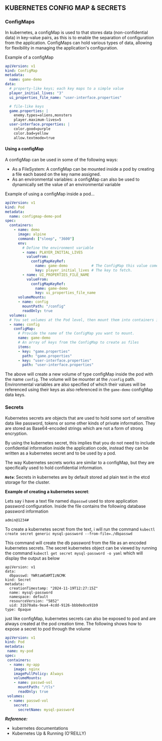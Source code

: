 ## KUBERNETES CONFIG MAP & SECRETS

### ConfigMaps
In kubernetes, a configMap is used to that stores data (non-confidential data) in key-value pairs, as this is to enable the separation of configuration from the application. ConfigMaps can hold various types of data, allowing for flexibility in managing the application's configuration.

Example of a configMap

```yml
apiVersion: v1
kind: ConfigMap
metadata:
  name: game-demo
data:
  # property-like keys; each key maps to a simple value
  player_initial_lives: "3"
  ui_properties_file_name: "user-interface.properties"

  # file-like keys
  game.properties: |
    enemy.types=aliens,monsters
    player.maximum-lives=5    
  user-interface.properties: |
    color.good=purple
    color.bad=yellow
    allow.textmode=true  
```

#### Using a configMap
A configMap can be used in some of the following ways:

* As a FileSystem: A configMap can be mounted inside a pod by creating a file each based 
on the key name assigned.
* As an environmental variables: a configMap can also be used to dynamically set the value of an environmental variable 

Example of using a configMap inside a pod...

```yml
apiVersion: v1
kind: Pod
metadata:
  name: configmap-demo-pod
spec:
  containers:
    - name: demo
      image: alpine
      command: ["sleep", "3600"]
      env:
        # Define the environment variable
        - name: PLAYER_INITIAL_LIVES
          valueFrom:
            configMapKeyRef:
              name: game-demo           # The ConfigMap this value comes from.
              key: player_initial_lives # The key to fetch.
        - name: UI_PROPERTIES_FILE_NAME
          valueFrom:
            configMapKeyRef:
              name: game-demo
              key: ui_properties_file_name
      volumeMounts:
      - name: config
        mountPath: "/config"
        readOnly: true
  volumes:
  # You set volumes at the Pod level, then mount them into containers inside that Pod
  - name: config
    configMap:
      # Provide the name of the ConfigMap you want to mount.
      name: game-demo
      # An array of keys from the ConfigMap to create as files
      items:
      - key: "game.properties"
        path: "game.properties"
      - key: "user-interface.properties"
        path: "user-interface.properties"
```

The above will create a new volume of type configMap inside the pod with the name `config`. The volume will
be mounter at the `/config` path. Environmental variables are also specified of which their values will be 
referenced using their keys as also referenced in the `game-demo` configMap data keys.


### Secrets
Kubernetes secrets are objects that are used to hold some sort of sensitive data like password, tokens or some other kinds of private information. They are stored as Base64-encoded strings which are not a form of strong encryption.

By using the kubernetes secret, this implies that you do not need to include confidential information inside the application code, instead they can be written as a kubernetes secret and to be used by a pod.

The way Kubernetes secrets works are similar to a configMap, but they are specifically used to hold confidential information.

_**`Note`**_: Secrets in kubernetes are by default stored ad plain text in the etcd storage for the cluster.

**Example of creating a kubernetes secret**:

Lets say i have a text file named `dbpasswd` used to store application password configuration. Inside the file contains the 
following database password information

```
admin@1234#
```
To create a kubernetes secret from the text, i will 
run the command `kubectl create secret generic mysql-password --from-file=./dbpasswd`

This command will create the db password from the file as an encoded kubernetes secrets. The secret
kubernetes object can be viewed by running the command `kubectl get secret mysql-password -o yaml` which will 
display the output as below

```
apiVersion: v1
data:
  dbpasswd: YWRtaW5AMTIzNCMK
kind: Secret
metadata:
  creationTimestamp: "2024-11-19T12:27:15Z"
  name: mysql-password
  namespace: default
  resourceVersion: "5852"
  uid: 31b70a8a-9ea4-4cdd-9126-bbb0e8ce91b9
type: Opaque
```

just like configMap, kubernetes secrets can also be exposed to pod and are always created at the pod creation time.
The following shows how to expose a secret to pod through the volume

```yml
apiVersion: v1
kind: Pod
metadata:
 name: my-pod
spec:
 containers:
  - name: my-app
    image: nginx
    imagePullPolicy: Always
    volumeMounts:
    - name: passwd-vol
      mountPath: "/tls"
      readOnly: true
 volumes:
  - name: passwd-vol
    secret:
      secretName: mysql-password
```

**_Reference:_**

- kubernetes documentations
- Kubernetes Up & Running (O'REILLY)
